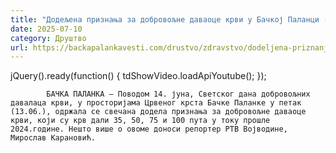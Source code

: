 ```yaml
---
title: "Додељена признања за добровољне даваоце крви у Бачкој Паланци (ВИДЕО)"
date: 2025-07-10
category: Друштво
url: https://backapalankavesti.com/drustvo/zdravstvo/dodeljena-priznanja-za-dobrovoljne-davaoce-krvi-u-backoj-palanci-video/
---
```


jQuery().ready(function() {
                            tdShowVideo.loadApiYoutube(); 
                        });
                        
                    
            БАЧКА ПАЛАНКА – Поводом 14. јуна, Светског дана добровољних давалаца крви, у просторијама Црвеног крста Бачке Паланке у петак (13.06.), одржала се свечана додела признања за добровољне даваоце крви, који су крв дали 35, 50, 75 и 100 пута у току прошле 2024.године. Нешто више о овоме доноси репортер РТВ Војводине, Мирослав Карановић.
